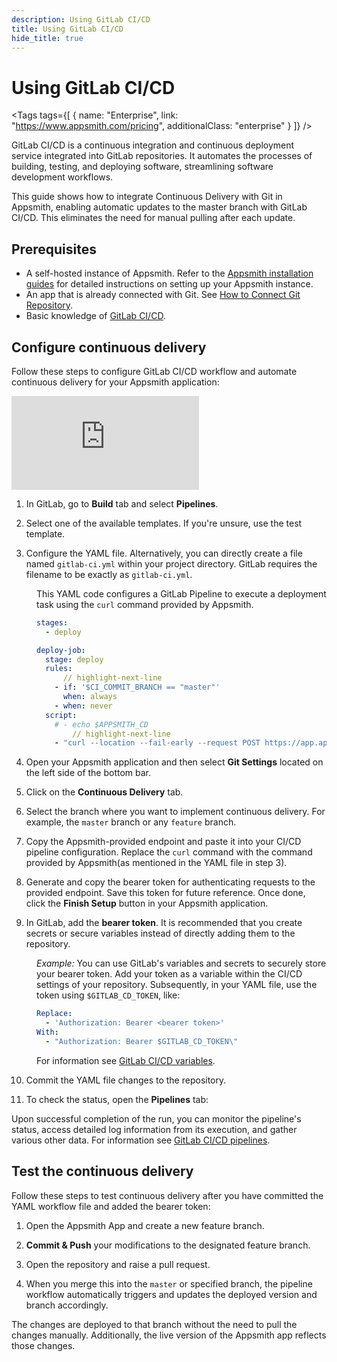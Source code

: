 ```yaml
---
description: Using GitLab CI/CD
title: Using GitLab CI/CD
hide_title: true
---
```


<!-- vale off -->

<div className="tag-wrapper">
 <h1>Using GitLab CI/CD</h1>

<Tags
tags={[
{ name: "Enterprise", link: "https://www.appsmith.com/pricing", additionalClass: "enterprise" }
]}
/>

</div>

<!-- vale on -->

GitLab CI/CD is a continuous integration and continuous deployment service integrated into GitLab repositories. It automates the processes of building, testing, and deploying software, streamlining software development workflows.


This guide shows how to integrate Continuous Delivery with Git in Appsmith, enabling automatic updates to the master branch with GitLab CI/CD. This eliminates the need for manual pulling after each update.

## Prerequisites

* A self-hosted instance of Appsmith. Refer to the [Appsmith installation guides](/getting-started/setup/installation-guides) for detailed instructions on setting up your Appsmith instance.
* An app that is already connected with Git. See [How to Connect Git Repository](/advanced-concepts/version-control-with-git/guides/overview#connect-git-repository).
* Basic knowledge of [GitLab CI/CD](https://docs.gitlab.com/ee/ci/).

## Configure continuous delivery

Follow these steps to configure GitLab CI/CD workflow and automate continuous delivery for your Appsmith application:


<div style={{ position: "relative", paddingBottom: "calc(50.520833333333336% + 41px)", height: "0", width: "100%" }}>
  <iframe src="https://demo.arcade.software/n7sYdZoQIEZe62Ji5oo4?embed" frameborder="0" loading="lazy" webkitallowfullscreen mozallowfullscreen allowfullscreen style={{ position: "absolute", top: "0", left: "0", width: "100%", height: "100%", colorScheme: "light" }} title="Appsmith | Connect Data">
  </iframe>
</div>

1. In GitLab, go to **Build** tab and select **Pipelines**.

2. Select one of the available templates. If you're unsure, use the test template.

3. Configure the YAML file. Alternatively, you can directly create a file named `gitlab-ci.yml` within your project directory. GitLab requires the filename to be exactly as `gitlab-ci.yml`.


<dd>






This YAML code configures a GitLab Pipeline to execute a deployment task using the `curl` command provided by Appsmith.

```yaml
stages:
  - deploy

deploy-job:
  stage: deploy
  rules:
      // highlight-next-line
    - if: '$CI_COMMIT_BRANCH == "master"'
      when: always
    - when: never
  script:
    # - echo $APPSMITH_CD
        // highlight-next-line
    - "curl --location --fail-early --request POST https://app.appsmith.com/api/v1/git/deploy/app/66042fd670bf652918?branchName=master --header \"Authorization: Bearer $APPSMITH_CD\""
```

</dd>

4. Open your Appsmith application and then select **Git Settings** located on the left side of the bottom bar.

5. Click on the **Continuous Delivery** tab.

6. Select the branch where you want to implement continuous delivery. For example, the `master` branch or any `feature` branch.

7. Copy the Appsmith-provided endpoint and paste it into your CI/CD pipeline configuration. Replace the `curl` command with the command provided by Appsmith(as mentioned in the YAML file in step 3).

8. Generate and copy the bearer token for authenticating requests to the provided endpoint. Save this token for future reference. Once done, click the **Finish Setup** button in your Appsmith application.

9. In GitLab, add the **bearer token**. It is recommended that you create secrets or secure variables instead of directly adding them to the repository. 


<dd>


*Example:* You can use GitLab's variables and secrets to securely store your bearer token. Add your token as a variable within the CI/CD settings of your repository. Subsequently, in your YAML file, use the token using `$GITLAB_CD_TOKEN`, like:


```yaml
Replace:
  - 'Authorization: Bearer <bearer token>'
With:
  - "Authorization: Bearer $GITLAB_CD_TOKEN\"
```



For information see [GitLab CI/CD variables](https://docs.gitlab.com/ee/ci/variables/).

</dd>

10. Commit the YAML file changes to the repository.


11. To check the status, open the **Pipelines** tab:


 <ZoomImage
        src="/img/gitlab-cd-img.png"
        alt=""
        caption="Pipeline Status"
        lazyLoad="true"
/>


Upon successful completion of the run, you can monitor the pipeline's status, access detailed log information from its execution, and gather various other data. For information see [GitLab CI/CD pipelines](https://docs.gitlab.com/ee/ci/pipelines/).




## Test the continuous delivery

Follow these steps to test continuous delivery after you have committed the YAML workflow file and added the bearer token:

1. Open the Appsmith App and create a new feature branch.

2. **Commit & Push** your modifications to the designated feature branch.

3. Open the repository and raise a pull request.

4. When you merge this into the `master` or specified branch, the pipeline workflow automatically triggers and updates the deployed version and branch accordingly.

The changes are deployed to that branch without the need to pull the changes manually. Additionally, the live version of the Appsmith app reflects those changes. 









